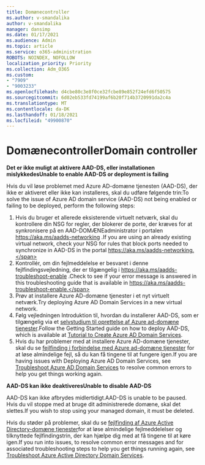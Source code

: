 ```yaml
---
title: Domænecontroller
ms.author: v-smandalika
author: v-smandalika
manager: dansimp
ms.date: 01/17/2021
ms.audience: Admin
ms.topic: article
ms.service: o365-administration
ROBOTS: NOINDEX, NOFOLLOW
localization_priority: Priority
ms.collection: Adm_O365
ms.custom:
- "7909"
- "9003233"
ms.openlocfilehash: d4cbe80c3e8f0ce32fcbe89e852f24efd6f50575
ms.sourcegitcommit: 6d02eb533fd74199af6b20f714b3720991da2c4a
ms.translationtype: MT
ms.contentlocale: da-DK
ms.lasthandoff: 01/18/2021
ms.locfileid: "49900870"
---
```

# <a name="domain-controller"></a><span data-ttu-id="7c3ec-102">Domænecontroller</span><span class="sxs-lookup"><span data-stu-id="7c3ec-102">Domain controller</span></span>

<span data-ttu-id="7c3ec-103">**Det er ikke muligt at aktivere AAD-DS, eller installationen mislykkedes**</span><span class="sxs-lookup"><span data-stu-id="7c3ec-103">**Unable to enable AAD-DS or deployment is failing**</span></span>

<span data-ttu-id="7c3ec-104">Hvis du vil løse problemet med Azure AD-domæne tjenesten (AAD-DS), der ikke er aktiveret eller ikke kan installeres, skal du udføre følgende trin:</span><span class="sxs-lookup"><span data-stu-id="7c3ec-104">To solve the issue of Azure AD domain service (AAD-DS) not being enabled or failing to be deployed, perform the following steps:</span></span>

1. <span data-ttu-id="7c3ec-105">Hvis du bruger et allerede eksisterende virtuelt netværk, skal du kontrollere din NSG for regler, der blokerer de porte, der kræves for at synkronisere på en AAD-DOMÆNEadministrator i portalen https://aka.ms/aadds-networking .</span><span class="sxs-lookup"><span data-stu-id="7c3ec-105">If you are using an already existing virtual network, check your NSG for rules that block ports needed to synchronize in AAD-DS in the portal https://aka.ms/aadds-networking.</span></span>
2. <span data-ttu-id="7c3ec-106">Kontrollér, om din fejlmeddelelse er besvaret i denne fejlfindingsvejledning, der er tilgængelig i  https://aka.ms/aadds-troubleshoot-enable .</span><span class="sxs-lookup"><span data-stu-id="7c3ec-106">Check to see if your error message is answered in this troubleshooting guide that is available in  https://aka.ms/aadds-troubleshoot-enable.</span></span>
3. <span data-ttu-id="7c3ec-107">Prøv at installere Azure AD-domæne tjenester i et nyt virtuelt netværk.</span><span class="sxs-lookup"><span data-stu-id="7c3ec-107">Try deploying Azure AD Domain Services in a new virtual network.</span></span>
4. <span data-ttu-id="7c3ec-108">Følg vejledningen Introduktion til, hvordan du installerer AAD-DS, som er tilgængelig via et [selvstudium til oprettelse af Azure ad-domæne tjenester](https://docs.microsoft.com/azure/active-directory-domain-services/tutorial-create-instance).</span><span class="sxs-lookup"><span data-stu-id="7c3ec-108">Follow the Getting Started guide on how to deploy AAD-DS, which is available at [Tutorial to Create Azure AD Domain Services](https://docs.microsoft.com/azure/active-directory-domain-services/tutorial-create-instance).</span></span>
5. <span data-ttu-id="7c3ec-109">Hvis du har problemer med at installere Azure AD-domæne tjenester, skal du se [fejlfinding i forbindelse med Azure ad-domæne tjenester](https://docs.microsoft.com/azure/active-directory-domain-services/troubleshoot) for at løse almindelige fejl, så du kan få tingene til at fungere igen.</span><span class="sxs-lookup"><span data-stu-id="7c3ec-109">If you are having issues with Deploying Azure AD Domain Services, see [Troubleshoot Azure AD Domain Services](https://docs.microsoft.com/azure/active-directory-domain-services/troubleshoot) to resolve common errors to help you get things working again.</span></span> 

<span data-ttu-id="7c3ec-110">**AAD-DS kan ikke deaktiveres**</span><span class="sxs-lookup"><span data-stu-id="7c3ec-110">**Unable to disable AAD-DS**</span></span>

<span data-ttu-id="7c3ec-111">AAD-DS kan ikke afbrydes midlertidigt.</span><span class="sxs-lookup"><span data-stu-id="7c3ec-111">AAD-DS is unable to be paused.</span></span> <span data-ttu-id="7c3ec-112">Hvis du vil stoppe med at bruge dit administrerede domæne, skal det slettes.</span><span class="sxs-lookup"><span data-stu-id="7c3ec-112">If you wish to stop using your managed domain, it must be deleted.</span></span>

<span data-ttu-id="7c3ec-113">Hvis du støder på problemer, skal du se [fejlfinding af Azure Active Directory-domæne tjenester](https://docs.microsoft.com/azure/active-directory-domain-services/troubleshoot)for at løse almindelige fejlmeddelelser og tilknyttede fejlfindingstrin, der kan hjælpe dig med at få tingene til at køre igen.</span><span class="sxs-lookup"><span data-stu-id="7c3ec-113">If you run into issues, to resolve common error messages and for associated troubleshooting steps to help you get things running again, see [Troubleshoot Azure Active Directory Domain Services](https://docs.microsoft.com/azure/active-directory-domain-services/troubleshoot).</span></span>
